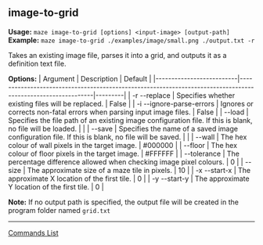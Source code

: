 ## image-to-grid
**Usage:** `maze image-to-grid [options] <input-image> [output-path]`
**Example:** `maze image-to-grid ./examples/image/small.png ./output.txt -r`

Takes an existing image file, parses it into a grid, and outputs it as a definition text file.

**Options:**
| Argument                 | Description                                                                                                 | Default |
|--------------------------|-------------------------------------------------------------------------------------------------------------|---------|
| -r --replace             | Specifies whether existing files will be replaced.                                                          | False   |
| -i --ignore-parse-errors | Ignores or corrects non-fatal errors when parsing input image files.                                        | False   |
| --load                   | Specifies the file path of an existing image configuration file.  If this is blank, no file will be loaded. |         |
| --save                   | Specifies the name of a saved image configuration file.  If this is blank, no file will be saved.           |         |
| --wall                   | The hex colour of wall pixels in the target image.                                                          | #000000 |
| --floor                  | The hex colour of floor pixels in the target image.                                                         | #FFFFFF |
| --tolerance              | The percentage difference allowed when checking image pixel colours.                                        | 0       |
| --size                   | The approximate size of a maze tile in pixels.                                                              | 10      |
| -x --start-x             | The approximate X location of the first tile.                                                               | 0       |
| -y --start-y             | The approximate Y location of the first tile.                                                               | 0       |

**Note:** If no output path is specified, the output file will be created in the program folder named `grid.txt`

---

[Commands List](./readme.md)